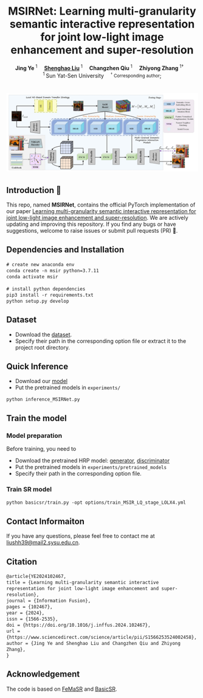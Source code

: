 <h1 align="center">MSIRNet: Learning multi-granularity semantic interactive representation for joint low-light image enhancement and super-resolution</h1>

<div align='center'>
    <a target='_blank'><strong>Jing Ye</strong></a><sup> 1</sup>&emsp;
    <a href='https://github.com/liushh39' target='_blank'><strong>Shenghao Liu</strong></a><sup> 1</sup>&emsp;
    <a target='_blank'><strong>Changzhen Qiu</strong></a><sup> 1</sup>&emsp;
    <a target='_blank'><strong>Zhiyong Zhang</strong></a><sup> 1†</sup>&emsp;
    
</div>

<div align='center'>
    <sup>1 </sup>Sun Yat-Sen University&emsp; <small><sup>†</sup> Corresponding author</small>;
</div>

<h1 align="center"><img src="https://github.com/liushh39/MSIRNet/blob/main/framework.png" width="1000"></h1>

## Introduction 📖
This repo, named **MSIRNet**, contains the official PyTorch implementation of our paper [Learning multi-granularity semantic interactive representation for joint low-light image enhancement and super-resolution](https://www.sciencedirect.com/science/article/pii/S1566253524002458).
We are actively updating and improving this repository. If you find any bugs or have suggestions, welcome to raise issues or submit pull requests (PR) 💖.


## Dependencies and Installation

```
# create new anaconda env
conda create -n msir python=3.7.11
conda activate msir 

# install python dependencies
pip3 install -r requirements.txt
python setup.py develop
```


## Dataset

- Download the [dataset](https://pan.baidu.com/s/1d7bO9lZrbpbxoX-Zl7ub2w?pwd=lyc9).
- Specify their path in the corresponding option file or extract it to the project root directory.

## Quick Inference
- Download our [model](https://github.com/liushh39/MSIRNet/releases/download/v1.0.0/net_g_111250.pth)
- Put the pretrained models in `experiments/`

```
python inference_MSIRNet.py
```

## Train the model

### Model preparation

Before training, you need to
- Download the pretrained HRP model: [generator](https://github.com/liushh39/MSIRNet/releases/download/v1.0.0/FeMaSR_HRP_model_g.pth), [discriminator](https://github.com/liushh39/MSIRNet/releases/download/v1.0.0/FeMaSR_HRP_model_d.pth) 
- Put the pretrained models in `experiments/pretrained_models`
- Specify their path in the corresponding option file.

### Train SR model

```
python basicsr/train.py -opt options/train_MSIR_LQ_stage_LOLX4.yml
```

## Contact Informaiton
If you have any questions, please feel free to contact me at liushh39@mail2.sysu.edu.cn.

## Citation
```
@article{YE2024102467,
title = {Learning multi-granularity semantic interactive representation for joint low-light image enhancement and super-resolution},
journal = {Information Fusion},
pages = {102467},
year = {2024},
issn = {1566-2535},
doi = {https://doi.org/10.1016/j.inffus.2024.102467},
url = {https://www.sciencedirect.com/science/article/pii/S1566253524002458},
author = {Jing Ye and Shenghao Liu and Changzhen Qiu and Zhiyong Zhang},
}
```

## Acknowledgement

The code is based on [FeMaSR](https://github.com/chaofengc/FeMaSR) and [BasicSR](https://github.com/xinntao/BasicSR).

